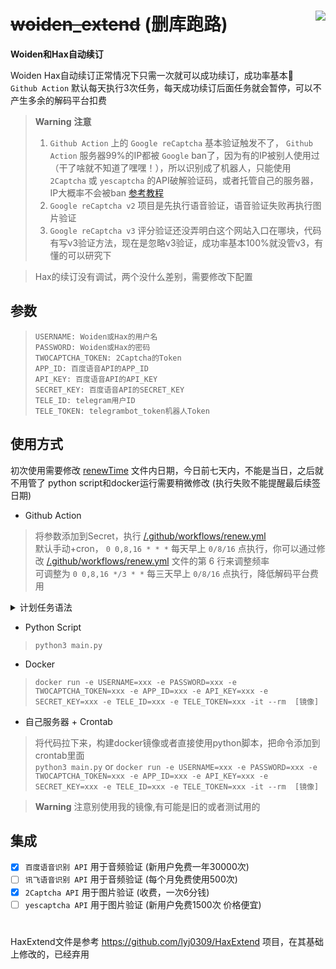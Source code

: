 
# ~~woiden_extend~~ (删库跑路) <img align="right" src="https://img.shields.io/badge/2022.11.16-activity-success" />

**Woiden和Hax自动续订** 

Woiden Hax自动续订正常情况下只需一次就可以成功续订，成功率基本💯</br>
`Github Action` 默认每天执行3次任务，每天成功续订后面任务就会暂停，可以不产生多余的解码平台扣费

> **Warning**  <kbd>**注意**</kbd>
> 1. `Github Action` 上的 `Google reCaptcha` 基本验证触发不了， `Github Action` 服务器99%的IP都被 `Google` ban了，因为有的IP被别人使用过（干了啥就不知道了嘿嘿！），所以识别成了机器人，只能使用 `2Captcha` 或 `yescaptcha` 的API破解验证码，或者托管自己的服务器，IP大概率不会被ban [参考教程](https://docs.github.com/cn/actions/hosting-your-own-runners/about-self-hosted-runners)</br>
> 3. `Google reCaptcha v2` 项目是先执行语音验证，语音验证失败再执行图片验证<br/>
> 4. `Google reCaptcha v3` 评分验证还没弄明白这个网站入口在哪块，代码有写v3验证方法，现在是忽略v3验证，成功率基本100%就没管v3，有懂的可以研究下

> Hax的续订没有调试，两个没什么差别，需要修改下配置

## 参数
> `USERNAME: Woiden或Hax的用户名`</br>
> `PASSWORD: Woiden或Hax的密码`</br>
> `TWOCAPTCHA_TOKEN: 2Captcha的Token`</br>
> `APP_ID: 百度语音API的APP_ID`</br>
> `API_KEY: 百度语音API的API_KEY`</br>
> `SECRET_KEY: 百度语音API的SECRET_KEY`</br>
> `TELE_ID: telegram用户ID`</br>
> `TELE_TOKEN: telegrambot_token机器人Token`

## 使用方式
初次使用需要修改 [renewTime](https://github.com/Zakkoree/woiden_extend/blob/main/renewTime) 文件内日期，今日前七天内，不能是当日，之后就不用管了
python script和docker运行需要稍微修改 (执行失败不能提醒最后续签日期)

- Github Action

> 将参数添加到Secret，执行 [/.github/workflows/renew.yml](https://github.com/Zakkoree/woiden_extend/blob/main/.github/workflows/renew.yml)</br>
> 默认手动+cron， `0 0,8,16 * * *` 每天早上 `0/8/16` 点执行，你可以通过修改 [/.github/workflows/renew.yml](https://github.com/Zakkoree/woiden_extend/blob/main/.github/workflows/renew.yml#L6) 文件的第 6 行来调整频率</br>
> 可调整为 `0 0,8,16 */3 * *` 每三天早上 `0/8/16` 点执行，降低解码平台费用</br>

<details>
 <summary>计划任务语法</summary>
计划任务语法有 5 个字段，中间用空格分隔，每个字段代表一个时间单位。</br>
<kbd>时区为UTC</kbd></br>

```plain
┌───────────── 分钟 (0 - 59)
│ ┌───────────── 小时 (0 - 23)
│ │ ┌───────────── 日 (1 - 31)
│ │ │ ┌───────────── 月 (1 - 12 或 JAN-DEC)
│ │ │ │ ┌───────────── 星期 (0 - 6 或 SUN-SAT)
│ │ │ │ │
│ │ │ │ │
│ │ │ │ │
* * * * *
```

每个时间字段的含义：

|符号   | 描述        | 举例                                        |
| ----- | -----------| -------------------------------------------|
| `*`   | 任意值      | `* * * * *` 每天每小时每分钟                  |
| `,`   | 值分隔符    | `1,3,4,7 * * * *` 每小时的 1 3 4 7 分钟       |
| `-`   | 范围       | `1-6 * * * *` 每小时的 1-6 分钟               |
| `/`   | 每         | `*/15 * * * *` 每隔 15 分钟                  |

**注**：由于 GitHub Actions 的限制，如果设置为 `* * * * *` 实际的执行频率为每 5 分执行一次。
</details>

- Python Script

> `python3 main.py`
- Docker

> `docker run -e USERNAME=xxx -e PASSWORD=xxx -e TWOCAPTCHA_TOKEN=xxx -e APP_ID=xxx -e API_KEY=xxx -e SECRET_KEY=xxx -e TELE_ID=xxx -e TELE_TOKEN=xxx -it --rm  [镜像]`
- 自己服务器 + Crontab

> 将代码拉下来，构建docker镜像或者直接使用python脚本，把命令添加到crontab里面 </br>
> `python3 main.py` or `docker run -e USERNAME=xxx -e PASSWORD=xxx -e TWOCAPTCHA_TOKEN=xxx -e APP_ID=xxx -e API_KEY=xxx -e SECRET_KEY=xxx -e TELE_ID=xxx -e TELE_TOKEN=xxx -it --rm  [镜像]`

> **Warning** 注意别使用我的镜像,有可能是旧的或者测试用的





## 集成
- [x] `百度语音识别 API` 用于音频验证 (新用户免费一年30000次)
- [ ] `讯飞语音识别 API` 用于音频验证 (每个月免费使用500次)
- [x] `2Captcha API` 用于图片验证 (收费，一次6分钱)
- [ ] `yescaptcha API` 用于图片验证 (新用户免费1500次 价格便宜)

#

HaxExtend文件是参考 https://github.com/lyj0309/HaxExtend 项目，在其基础上修改的，已经弃用
